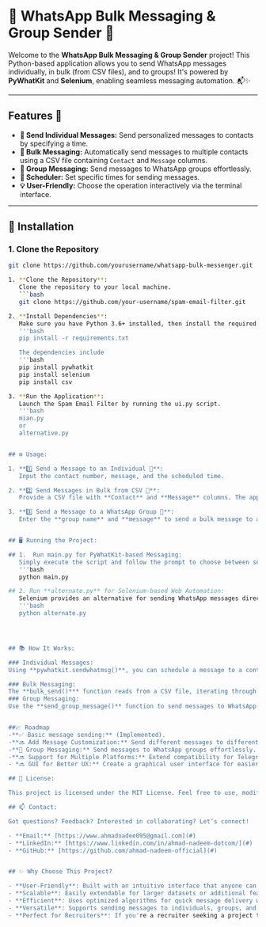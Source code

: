 # 🚀 WhatsApp Bulk Messaging & Group Sender 📱

Welcome to the **WhatsApp Bulk Messaging & Group Sender** project! This Python-based application allows you to send WhatsApp messages individually, in bulk (from CSV files), and to groups! It's powered by **PyWhatKit** and **Selenium**, enabling seamless messaging automation. 📬✨

---

## Features 🌟

- **📲 Send Individual Messages:** Send personalized messages to contacts by specifying a time.
- **📂 Bulk Messaging:** Automatically send messages to multiple contacts using a CSV file containing `Contact` and `Message` columns.
- **👥 Group Messaging:** Send messages to WhatsApp groups effortlessly.
- **🔄 Scheduler:** Set specific times for sending messages.
- **💡 User-Friendly:** Choose the operation interactively via the terminal interface.

---

## 🔧 Installation

### 1. Clone the Repository
```bash
git clone https://github.com/yourusername/whatsapp-bulk-messenger.git

1. **Clone the Repository**:  
   Clone the repository to your local machine.
   ```bash
   git clone https://github.com/your-username/spam-email-filter.git

2. **Install Dependencies**:
   Make sure you have Python 3.6+ installed, then install the required libraries:.
   '''bash
   pip install -r requirements.txt

   The dependencies include
   '''bash
   pip install pywhatkit
   pip install selenium
   pip install csv

3. **Run the Application**:
   Launch the Spam Email Filter by running the ui.py script.
   '''bash
   mian.py
   or
   alternative.py


## ⚙️ Usage:

1. **1️⃣ Send a Message to an Individual 📲**:  
   Input the contact number, message, and the scheduled time.

2. **2️⃣ Send Messages in Bulk from CSV 📂**:  
   Provide a CSV file with **Contact** and **Message** columns. The app will automatically send messages to all contacts listed in the CSV.

3. **3️⃣ Send a Message to a WhatsApp Group 👥**:  
   Enter the **group name** and **message** to send a bulk message to all members of the group.


## 🖥️ Running the Project:

## 1.  Run main.py for PyWhatKit-based Messaging:  
   Simply execute the script and follow the prompt to choose between sending a message to an individual, group, or bulk messaging.
   '''bash
   python main.py

## 2. Run **alternate.py** for Selenium-based Web Automation:  
   Selenium provides an alternative for sending WhatsApp messages directly from the WhatsApp Web interface.
   '''bash
   python alternate.py




## 📚 How It Works:

### Individual Messages:
Using **pywhatkit.sendwhatmsg()**, you can schedule a message to a contact at a specific time.

### Bulk Messaging:
The **bulk_send()*** function reads from a CSV file, iterating through each row to send personalized messages at the desired time.
### Group Messaging:
Use the **send_group_message()** function to send messages to WhatsApp groups by locating and selecting them in the WhatsApp Web interface.


##📈 Roadmap
-**✅ Basic message sending:** (Implemented).
-**🔜 Add Message Customization:** Send different messages to different contacts in bulk.
-**👥 Group Messaging:** Send messages to WhatsApp groups effortlessly.
-**🔜 Support for Multiple Platforms:** Extend compatibility for Telegram, Facebook Messenger, etc.
- *🔜 GUI for Better UX:** Create a graphical user interface for easier management.

## 📜 License:

This project is licensed under the MIT License. Feel free to use, modify, and distribute the code! 📝

## 📫 Contact:

Got questions? Feedback? Interested in collaborating? Let’s connect!

- **Email:** [https://www.ahmadnadee095@gmail.com](#)
- **LinkedIn:** [https://www.linkedin.com/in/ahmad-nadeem-dotcom/](#)
- **GitHub:** [https://github.com/ahmad-nadeem-official](#)


## ✨ Why Choose This Project?

- **User-Friendly**: Built with an intuitive interface that anyone can use without technical expertise.
- **Scalable**: Easily extendable for larger datasets or additional features, making it perfect for future growth.
- **Efficient**: Uses optimized algorithms for quick message delivery without hitting rate limits.
- **Versatile**: Supports sending messages to individuals, groups, and in bulk via CSV files.
- **Perfect for Recruiters**: If you're a recruiter seeking a project that showcases practical use of automation, messaging systems, and Python scripting, this is the one you need to check out!




